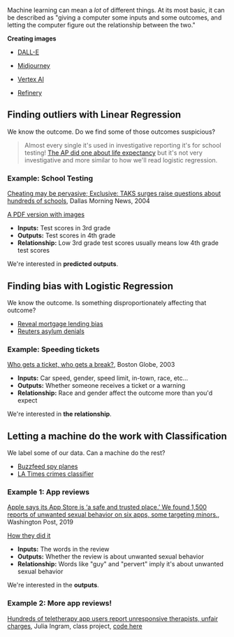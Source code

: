 Machine learning can mean a *lot* of different things. At its most basic, it can be described as "giving a computer some inputs and some outcomes, and letting the computer figure out the relationship between the two."

**Creating images**

* [DALL-E](https://openai.com/dall-e-2/)
* [Midjourney](https://www.midjourney.com/)

* [Vertex AI](https://cloud.google.com/vertex-ai)
* [Refinery](https://github.com/code-kern-ai/refinery)

## Finding outliers with Linear Regression

We know the outcome. Do we find some of those outcomes suspicious?

> Almost every single it's used in investigative reporting it's for school testing! [The AP did one about life expectancy](https://investigate.ai/ap-regression-unemployment/) but it's not very investigative and more similar to how we'll read logistic regression.

### Example: School Testing

[Cheating may be pervasive; Exclusive: TAKS surges raise questions about hundreds of schools](http://clipfile.org/?p=754), Dallas Morning News, 2004

[A PDF version with images](linear-regression-cheating-schools/TexasSchoolCheating.pdf)

* **Inputs:** Test scores in 3rd grade
* **Outputs:** Test scores in 4th grade
* **Relationship:** Low 3rd grade test scores usually means low 4th grade test scores

We're interested in **predicted outputs**.

## Finding bias with Logistic Regression

We know the outcome. Is something disproportionately affecting that outcome?

* [Reveal mortgage lending bias](https://investigate.ai/reveal-mortgages/)
* [Reuters asylum denials](https://investigate.ai/reuters-asylum/)

### Example: Speeding tickets

[Who gets a ticket, who gets a break?](http://archive.boston.com/globe/metro/packages/tickets/072003.shtml), Boston Globe, 2003

* **Inputs:** Car speed, gender, speed limit, in-town, race, etc...
* **Outputs:** Whether someone receives a ticket or a warning
* **Relationship:** Race and gender affect the outcome more than you'd expect

We're interested in **the relationship**.

## Letting a machine do the work with Classification

We label some of our data. Can a machine do the rest?

* [Buzzfeed spy planes](https://investigate.ai/buzzfeed-spy-planes/buzzfeed-surveillance-planes-random-forests/) 
* [LA Times crimes classifier](https://investigate.ai/latimes-crime-classification/using-a-classifier-to-find-misclassified-crimes/)

### Example 1: App reviews

[Apple says its App Store is ‘a safe and trusted place.’ We found 1,500 reports of unwanted sexual behavior on six apps, some targeting minors.](https://www.washingtonpost.com/technology/2019/11/22/apple-says-its-app-store-is-safe-trusted-place-we-found-reports-unwanted-sexual-behavior-six-apps-some-targeting-minors/), Washington Post, 2019

[How they did it](https://investigate.ai/wapo-app-reviews/predict-reviews/)

* **Inputs:** The words in the review
* **Outputs:** Whether the review is about unwanted sexual behavior
* **Relationship:** Words like "guy" and "pervert" imply it's about unwanted sexual behavior

We're interested in the **outputs**.

### Example 2: More app reviews!

[Hundreds of teletherapy app users report unresponsive therapists, unfair charges](https://juliaingram.github.io/therapy-apps/), Julia Ingram, class project, [code here](https://github.com/juliaingram/therapy-app-reviews)